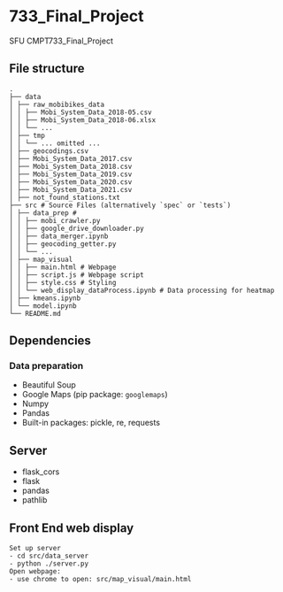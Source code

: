 # 733_Final_Project

SFU CMPT733_Final_Project

## File structure

    .
    ├── data
    │ ├── raw_mobibikes_data
    │ │ ├── Mobi_System_Data_2018-05.csv
    │ │ ├── Mobi_System_Data_2018-06.xlsx
    │ │ └── ...
    │ ├── tmp
    │ │ └── ... omitted ...
    │ ├── geocodings.csv
    │ ├── Mobi_System_Data_2017.csv
    │ ├── Mobi_System_Data_2018.csv
    │ ├── Mobi_System_Data_2019.csv
    │ ├── Mobi_System_Data_2020.csv
    │ ├── Mobi_System_Data_2021.csv
    │ ├── not_found_stations.txt
    ├── src # Source Files (alternatively `spec` or `tests`)
    │ ├── data_prep #
    │ │ ├── mobi_crawler.py
    │ │ ├── google_drive_downloader.py
    │ │ ├── data_merger.ipynb
    │ │ ├── geocoding_getter.py
    │ │ └── ...
    │ ├── map_visual
    │ │ ├── main.html # Webpage
    │ │ ├── script.js # Webpage script
    │ │ ├── style.css # Styling
    │ │ └── web_display_dataProcess.ipynb # Data processing for heatmap
    │ ├── kmeans.ipynb
    │ └── model.ipynb
    └── README.md

## Dependencies

### Data preparation

- Beautiful Soup
- Google Maps (pip package: `googlemaps`)
- Numpy
- Pandas
- Built-in packages: pickle, re, requests

## Server

- flask_cors
- flask
- pandas
- pathlib

## Front End web display

    Set up server
    - cd src/data_server
    - python ./server.py
    Open webpage:
    - use chrome to open: src/map_visual/main.html
